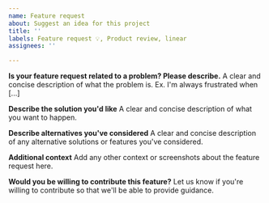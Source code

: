 ```yaml
---
name: Feature request
about: Suggest an idea for this project
title: ''
labels: Feature request 💡, Product review, linear
assignees: ''

---
```


**Is your feature request related to a problem? Please describe.**
A clear and concise description of what the problem is. Ex. I'm always frustrated when [...]

**Describe the solution you'd like**
A clear and concise description of what you want to happen.

**Describe alternatives you've considered**
A clear and concise description of any alternative solutions or features you've considered.

**Additional context**
Add any other context or screenshots about the feature request here.

**Would you be willing to contribute this feature?**
Let us know if you're willing to contribute so that we'll be able to provide guidance.
